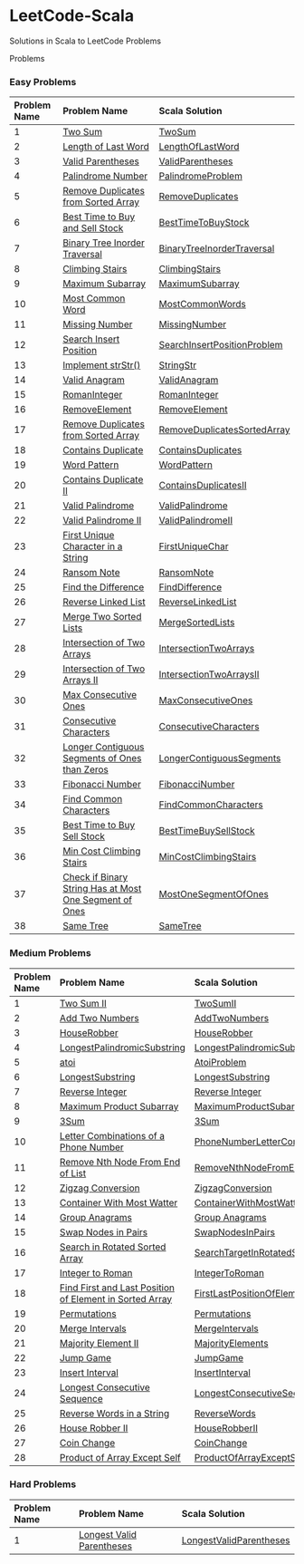 # LeetCode-Scala

Solutions in Scala to LeetCode Problems

Problems

### Easy Problems

| Problem Name | Problem Name                                                                                                                                                                  | Scala Solution                                                                                    |
|:-------------|:------------------------------------------------------------------------------------------------------------------------------------------------------------------------------|:--------------------------------------------------------------------------------------------------|
| 1            | [Two Sum](https://leetcode.com/problems/two-sum/)                                                                                                                             | [TwoSum](src/main/scala/com/leetcode/easy/TwoSum.scala)                                           |
| 2            | [Length of Last Word](https://leetcode.com/problems/length-of-last-word/)                                                                                                     | [LengthOfLastWord](src/main/scala/com/leetcode/easy/LengthOfLastWord.scala)                       |
| 3            | [Valid Parentheses](https://leetcode.com/problems/valid-parentheses/)                                                                                                         | [ValidParentheses](src/main/scala/com/leetcode/easy/ValidParentheses.scala)                       |
| 4            | [Palindrome Number](https://leetcode.com/problems/palindrome-number/)                                                                                                         | [PalindromeProblem](src/main/scala/com/leetcode/easy/PalindromeProblem.scala)                     |
| 5            | [Remove Duplicates from Sorted Array](https://leetcode.com/problems/remove-duplicates-from-sorted-array/)                                                                     | [RemoveDuplicates](src/main/scala/com/leetcode/easy/RemoveDuplicates.scala)                       |
| 6            | [Best Time to Buy and Sell Stock](https://leetcode.com/problems/best-time-to-buy-and-sell-stock/)                                                                             | [BestTimeToBuyStock](src/main/scala/com/leetcode/easy/BestTimeToBuyStock.scala)                   |
| 7            | [Binary Tree Inorder Traversal](https://leetcode.com/problems/binary-tree-inorder-traversal/)                                                                                 | [BinaryTreeInorderTraversal](src/main/scala/com/leetcode/easy/BinaryTreeInorderTraversal.scala)   |
| 8            | [Climbing Stairs](https://leetcode.com/problems/climbing-stairs/)                                                                                                             | [ClimbingStairs](src/main/scala/com/leetcode/easy/ClimbingStairs.scala)                           |
| 9            | [Maximum Subarray](https://leetcode.com/problems/maximum-subarray/)                                                                                                           | [MaximumSubarray](src/main/scala/com/leetcode/easy/MaximumSubarray.scala)                         |
| 10           | [Most Common Word](https://leetcode.com/problems/most-common-word/)                                                                                                           | [MostCommonWords](src/main/scala/com/leetcode/easy/MostCommonWords.scala)                         |
| 11           | [Missing Number](https://leetcode.com/problems/missing-number/)                                                                                                               | [MissingNumber](src/main/scala/com/leetcode/easy/MissingNumber.scala)                             |
| 12           | [Search Insert Position](https://leetcode.com/problems/search-insert-position/)                                                                                               | [SearchInsertPositionProblem](src/main/scala/com/leetcode/easy/SearchInsertPositionProblem.scala) |
| 13           | [Implement strStr()](https://leetcode.com/problems/implement-strstr/)                                                                                                         | [StringStr](src/main/scala/com/leetcode/easy/StringStr.scala)                                     |
| 14           | [Valid Anagram](https://leetcode.com/problems/valid-anagram/)                                                                                                                 | [ValidAnagram](src/main/scala/com/leetcode/easy/ValidAnagram.scala)                               |
| 15           | [RomanInteger](https://leetcode.com/problems/roman-to-integer/)                                                                                                               | [RomanInteger](src/main/scala/com/leetcode/easy/RomanInteger.scala)                               |
| 16           | [RemoveElement](https://leetcode.com/problems/remove-element/)                                                                                                                | [RemoveElement](src/main/scala/com/leetcode/easy/RemoveElement.scala)                             |
| 17           | [Remove Duplicates from Sorted Array](https://leetcode.com/problems/remove-duplicates-from-sorted-array/)                                                                     | [RemoveDuplicatesSortedArray](src/main/scala/com/leetcode/easy/RemoveDuplicatesSortedArray.scala) |
| 18           | [Contains Duplicate](https://leetcode.com/problems/contains-duplicate/)                                                                                                       | [ContainsDuplicates](src/main/scala/com/leetcode/easy/ContainsDuplicates$.scala)                  |
| 19           | [Word Pattern](https://leetcode.com/problems/word-pattern/)                                                                                                                   | [WordPattern](src/main/scala/com/leetcode/easy/WordPattern.scala)                                 |
| 20           | [Contains Duplicate II](https://leetcode.com/problems/contains-duplicate-ii/)                                                                                                 | [ContainsDuplicatesII](src/main/scala/com/leetcode/easy/ContainsDuplicatesII.scala)               |
| 21           | [Valid Palindrome](https://leetcode.com/problems/valid-palindrome/)                                                                                                           | [ValidPalindrome](src/main/scala/com/leetcode/easy/ValidPalindrome.scala)                         |
| 22           | [Valid Palindrome II](https://leetcode.com/problems/valid-palindrome-ii/)                                                                                                     | [ValidPalindromeII](src/main/scala/com/leetcode/easy/ValidPalindromeII.scala)                     |
| 23           | [First Unique Character in a String](https://leetcode.com/problems/first-unique-character-in-a-string/)                                                                       | [FirstUniqueChar](src/main/scala/com/leetcode/easy/FirstUniqueChar.scala)                         |
| 24           | [Ransom Note](https://leetcode.com/problems/ransom-note/)                                                                                                                     | [RansomNote](src/main/scala/com/leetcode/easy/RansomNote.scala)                                   |
| 25           | [Find the Difference](https://leetcode.com/problems/find-the-difference/)                                                                                                     | [FindDifference](src/main/scala/com/leetcode/easy/FindDifference.scala)                           |
| 26           | [Reverse Linked List](https://leetcode.com/problems/reverse-linked-list/)                                                                                                     | [ReverseLinkedList](src/main/scala/com/leetcode/easy/ReverseLinkedList.scala)                     |
| 27           | [Merge Two Sorted Lists](https://leetcode.com/problems/merge-two-sorted-lists/submissions/)                                                                                   | [MergeSortedLists](src/main/scala/com/leetcode/easy/MergeSortedLists.scala)                       |
| 28           | [Intersection of Two Arrays](https://leetcode.com/problems/intersection-of-two-arrays/)                                                                                       | [IntersectionTwoArrays](src/main/scala/com/leetcode/easy/IntersectionTwoArrays.scala)             |
| 29           | [Intersection of Two Arrays II](https://leetcode.com/problems/intersection-of-two-arrays-ii/)                                                                                 | [IntersectionTwoArraysII](src/main/scala/com/leetcode/easy/IntersectionTwoArraysII.scala)         |
| 30           | [Max Consecutive Ones](https://leetcode.com/problems/max-consecutive-ones/)                                                                                                   | [MaxConsecutiveOnes](src/main/scala/com/leetcode/easy/MaxConsecutiveOnes.scala)                   |
| 31           | [Consecutive Characters](https://leetcode.com/problems/consecutive-characters/)                                                                                               | [ConsecutiveCharacters](src/main/scala/com/leetcode/easy/ConsecutiveCharacters.scala)             |
| 32           | [Longer Contiguous Segments of Ones than Zeros](https://leetcode.com/problems/longer-contiguous-segments-of-ones-than-zeros/)                                                 | [LongerContiguousSegments](src/main/scala/com/leetcode/easy/LongerContiguousSegments.scala)       |
| 33           | [Fibonacci Number](https://leetcode.com/problems/fibonacci-number/)                                                                                                           | [FibonacciNumber](src/main/scala/com/leetcode/easy/FibonacciNumber.scala)                         |
| 34           | [Find Common Characters](https://leetcode.com/problems/find-common-characters/)                                                                                               | [FindCommonCharacters](src/main/scala/com/leetcode/easy/FindCommonCharacters.scala)               |
| 35           | [Best Time to Buy Sell Stock](https://leetcode.com/problems/best-time-to-buy-and-sell-stock/)                                                                                 | [BestTimeBuySellStock](src/main/scala/com/leetcode/easy/BestTimeBuySellStock.scala)               |
| 36           | [Min Cost Climbing Stairs](https://leetcode.com/problems/min-cost-climbing-stairs/)                                                                                           | [MinCostClimbingStairs](src/main/scala/com/leetcode/easy/MinCostClimbingStairs.scala)             |
| 37           | [Check if Binary String Has at Most One Segment of Ones](https://leetcode.com/problems/check-if-binary-string-has-at-most-one-segment-of-ones/)                               | [MostOneSegmentOfOnes](src/main/scala/com/leetcode/easy/MostOneSegmentOfOnes.scala)               |
| 38           | [Same Tree](https://leetcode.com/problems/same-tree/)                                                                                                                         | [SameTree](src/main/scala/com/leetcode/easy/SameTree.scala)                                       |

### Medium Problems

| Problem Name | Problem Name                                                                                                                                                                 | Scala Solution                                                                                                                                        |
|:-------------|:-----------------------------------------------------------------------------------------------------------------------------------------------------------------------------|:------------------------------------------------------------------------------------------------------------------------------------------------------|
| 1            | [Two Sum II](https://leetcode.com/problems/two-sum-ii-input-array-is-sorted/submissions/)                                                                                    | [TwoSumII](src/main/scala/com/letcode/medium/TwoSumII.scala)                                                                                          |
| 2            | [Add Two Numbers](https://leetcode.com/problems/add-two-numbers/)                                                                                                            | [AddTwoNumbers](src/main/scala/com/letcode/medium/AddTwoNumbers.scala)                                                                                |
| 3            | [HouseRobber](https://leetcode.com/problems/house-robber/)                                                                                                                   | [HouseRobber](src/main/scala/com/letcode/medium/HouseRobber.scala)                                                                                    |
| 4            | [LongestPalindromicSubstring](https://leetcode.com/problems/longest-palindromic-substring/)                                                                                  | [LongestPalindromicSubstring](src/main/scala/com/letcode/medium/LongestPalindromicSubstring.scala)                                                    |
| 5            | [atoi](https://leetcode.com/problems/string-to-integer-atoi/)                                                                                                                | [AtoiProblem](src/main/scala/com/letcode/medium/AtoiProblem.scala)                                                                                    |
| 6            | [LongestSubstring](https://leetcode.com/problems/longest-substring-without-repeating-characters/)                                                                            | [LongestSubstring](src/main/scala/com/letcode/medium/LongestSubstring.scala)                                                                          |
| 7            | [Reverse Integer](https://leetcode.com/problems/reverse-integer/)                                                                                                            | [Reverse Integer](src/main/scala/com/letcode/medium/ReverseInteger.scala)                                                                             |
| 8            | [Maximum Product Subarray](https://leetcode.com/problems/maximum-product-subarray/)                                                                                          | [MaximumProductSubarray](src/main/scala/com/letcode/medium/MaximumProductSubarray.scala)                                                              |
| 9            | [3Sum](https://leetcode.com/problems/3sum/)                                                                                                                                  | [3Sum](src/main/scala/com/letcode/medium/ThreeSum.scala)                                                                                              |
| 10           | [Letter Combinations of a Phone Number](https://leetcode.com/problems/letter-combinations-of-a-phone-number/)                                                                | [PhoneNumberLetterCombinations](src/main/scala/com/letcode/medium/PhoneNumberLetterCombinations.scala)                                                |
| 11           | [Remove Nth Node From End of List](https://leetcode.com/problems/remove-nth-node-from-end-of-list/)                                                                          | [RemoveNthNodeFromEndOfList](src/main/scala/com/letcode/medium/RemoveNthNodeFromEndOfList.scala)                                                      |
| 12           | [Zigzag Conversion](https://leetcode.com/problems/zigzag-conversion/)                                                                                                        | [ZigzagConversion](src/main/scala/com/letcode/medium/ZigzagConversion.scala)                                                                          |
| 13           | [Container With Most Watter](https://leetcode.com/problems/container-with-most-water/)                                                                                       | [ContainerWithMostWatter](src/main/scala/com/letcode/medium/ContainerWithMostWatter.scala)                                                            |
| 14           | [Group Anagrams](https://leetcode.com/problems/group-anagrams/)                                                                                                              | [Group Anagrams](src/main/scala/com/letcode/medium/GroupAnagrams.scala)                                                                               |
| 15           | [Swap Nodes in Pairs](https://leetcode.com/problems/swap-nodes-in-pairs/)                                                                                                    | [SwapNodesInPairs](src/main/scala/com/letcode/medium/SwapNodesInPairs.scala)                                                                          |
| 16           | [Search in Rotated Sorted Array](https://leetcode.com/problems/search-in-rotated-sorted-array/)                                                                              | [SearchTargetInRotatedSortedArray](src/main/scala/com/letcode/medium/SearchTargetInRotatedSortedArray.scala)                                          |
| 17           | [Integer to Roman](https://leetcode.com/problems/integer-to-roman/)                                                                                                          | [IntegerToRoman](src/main/scala/com/letcode/medium/IntegerToRoman.scala)                                                                              |
| 18           | [Find First and Last Position of Element in Sorted Array](https://leetcode.com/problems/find-first-and-last-position-of-element-in-sorted-array/)                            | [FirstLastPositionOfElementInSortedArray](src/main/scala/com/letcode/medium/FirstLastPositionOfElementInSortedArray.scala)                            |
| 19           | [Permutations](https://leetcode.com/problems/permutations/)                                                                                                                  | [Permutations](src/main/scala/com/letcode/medium/Permutations.scala)                                                                                  |
| 20           | [Merge Intervals](https://leetcode.com/problems/merge-intervals/)                                                                                                            | [MergeIntervals](src/main/scala/com/letcode/medium/Permutations.scala)                                                                                |
| 21           | [Majority Element II](https://leetcode.com/problems/majority-element-ii/)                                                                                                    | [MajorityElements](src/main/scala/com/letcode/medium/MajorityElements.scala)                                                                          |
| 22           | [Jump Game](https://leetcode.com/problems/jump-game/)                                                                                                                        | [JumpGame](src/main/scala/com/letcode/medium/JumpGame.scala)                                                                                          |
| 23           | [Insert Interval](https://leetcode.com/problems/insert-interval/submissions/)                                                                                                | [InsertInterval](src/main/scala/com/letcode/medium/InsertInterval.scala)                                                                              |
| 24           | [Longest Consecutive Sequence](https://leetcode.com/problems/longest-consecutive-sequence/)                                                                                  | [LongestConsecutiveSequence](src/main/scala/com/letcode/medium/LongestConsecutiveSequence.scala)                                                      |
| 25           | [Reverse Words in a String](https://leetcode.com/problems/reverse-words-in-a-string/)                                                                                        | [ReverseWords](src/main/scala/com/letcode/medium/ReverseWords.scala)                                                                                  |
| 26           | [House Robber II](https://leetcode.com/problems/house-robber-ii/)                                                                                                            | [HouseRobberII](src/main/scala/com/letcode/medium/HouseRobberII.scala)                                                                                |
| 27           | [Coin Change](https://leetcode.com/problems/coin-change/)                                                                                                                    | [CoinChange](src/main/scala/com/letcode/medium/CoinChange.scala)                                                                                      |
| 28           | [Product of Array Except Self](https://leetcode.com/problems/product-of-array-except-self)                                                                                   | [ProductOfArrayExceptSelf](src/main/scala/com/letcode/medium/ProductOfArrayExceptSelf.scala)                                                          |


### Hard Problems

| Problem Name | Problem Name                                                                                                                                           | Scala Solution                                                                                                             |
|:-------------|:-------------------------------------------------------------------------------------------------------------------------------------------------------|:---------------------------------------------------------------------------------------------------------------------------|
| 1            | [Longest Valid Parentheses](https://leetcode.com/problems/longest-valid-parentheses/)                                                                  | [LongestValidParentheses](src/main/scala/com/letcode/medium/LongestValidParentheses.scala)                                 |
